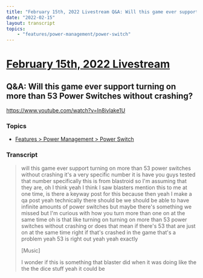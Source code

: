 ```yaml
---
title: "February 15th, 2022 Livestream Q&A: Will this game ever support turning on more than 53 Power Switches without crashing?"
date: "2022-02-15"
layout: transcript
topics:
    - "features/power-management/power-switch"
---
```

# [February 15th, 2022 Livestream](../2022-02-15.md)
## Q&A: Will this game ever support turning on more than 53 Power Switches without crashing?
https://www.youtube.com/watch?v=In8ivlake1U

### Topics
* [Features > Power Management > Power Switch](../topics/features/power-management/power-switch.md)

### Transcript

> will this game ever support turning on more than 53 power switches without crashing it's a very specific number it is have you guys tested that number specifically this is from blastroid so I'm assuming that they are, oh I think yeah I think I saw blasters mention this to me at one time, is there a keyway post for this because then yeah I make a qa post yeah technically there should be we should be able to have infinite amounts of power switches but maybe there's something we missed but I'm curious with how you turn more than one on at the same time oh is that like turning on turning on more than 53 power switches without crashing or does that mean if there's 53 that are just on at the same time right if that's crashed in the game that's a problem yeah 53 is right out yeah yeah exactly
>
> [Music]
>
> I wonder if this is something that blaster did when it was doing like the the the dice stuff yeah it could be
